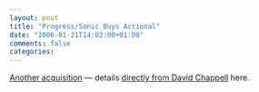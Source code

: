 ```yaml
---
layout: post
title: "Progress/Sonic Buys Actional"
date: "2006-01-21T14:02:00+01:00"
comments: false
categories: 
---
```


<p><a href="http://www.sonicsoftware.com/news_events/press/pressitem/pressrelease_719276/index.ssp?">Another acquisition</a> &#8212; details <a href="http://www.oreillynet.com/pub/wlg/9053">directly from David Chappell</a> here.</p>


